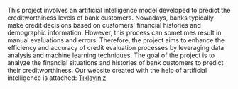 This project involves an artificial intelligence model developed to predict the creditworthiness levels of bank customers. Nowadays, banks typically make credit decisions based on customers' financial histories and demographic information. However, this process can sometimes result in manual evaluations and errors. Therefore, the project aims to enhance the efficiency and accuracy of credit evaluation processes by leveraging data analysis and machine learning techniques.
The goal of the project is to analyze the financial situations and histories of bank customers to predict their creditworthiness.
Our website created with the help of artificial intelligence is attached:
[Tıklayınız](https://nisakurt.github.io/Artificial-Intelligence-Powered-Bank-Assistant/index.html)


